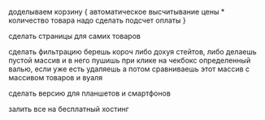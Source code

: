 доделываем корзину {
    автоматическое высчитывание цены * количество товара
    надо сделать подсчет оплаты
}

сделать страницы для самих товаров

сделать фильтрацию 
берешь короч либо дохуя стейтов, либо делаешь пустой массив и в него пушишь при клике на чекбокс 
определенный валью, если уже есть удаляешь
а потом сравниваешь этот массив с массивом товаров и вуаля

сделать версию для планшетов и смартфонов

залить все на бесплатный хостинг





